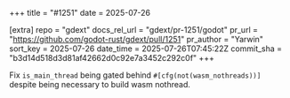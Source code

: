 +++
title = "#1251"
date = 2025-07-26

[extra]
repo = "gdext"
docs_rel_url = "gdext/pr-1251/godot"
pr_url = "https://github.com/godot-rust/gdext/pull/1251"
pr_author = "Yarwin"
sort_key = 2025-07-26
date_time = 2025-07-26T07:45:22Z
commit_sha = "b3d14d518d3d81af42662d0c92e7a3452c292c0f"
+++

Fix `is_main_thread` being gated behind `#[cfg(not(wasm_nothreads))]` despite being necessary to build wasm nothread.
